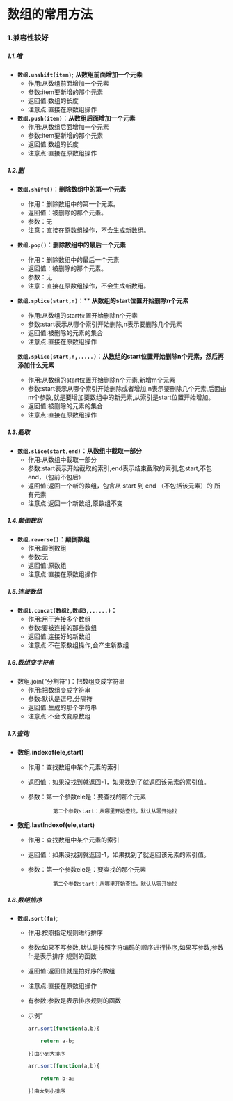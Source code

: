 # 数组的常用方法

### 1.兼容性较好

##### 	1.1.增

- **`数组.unshift(item)`;** **从数组前面增加一个元素**
  - 作用:从数组前面增加一个元素
  - 参数:item要新增的那个元素
  - 返回值:数组的长度
  - 注意点:直接在原数组操作
- **`数组.push(item)`**：**从数组后面增加一个元素**
  - 作用:从数组后面增加一个元素
  - 参数:item要新增的那个元素
  - 返回值:数组的长度
  - 注意点:直接在原数组操作

##### 1.2.删

* **`数组.shift()`**：**删除数组中的第一个元素**

  * 作用：删除数组中的第一个元素。
  * 返回值：被删除的那个元素。
  * 参数：无
  * 注意：直接在原数组操作，不会生成新数组。

* **`数组.pop()`**：**删除数组中的最后一个元素**

  * 作用：删除数组中的最后一个元素
  * 返回值：被删除的那个元素。
  * 参数：无
  * 注意：直接在原数组操作，不会生成新数组。

* **`数组.splice(start,n)`**：** **从数组的start位置开始删除n个元素**

  * 作用:从数组的start位置开始删除n个元素
  * 参数:start表示从哪个索引开始删除,n表示要删除几个元素
  * 返回值:被删除的元素的集合
  * 注意点:直接在原数组操作

  **`数组.splice(start,n,.....)`**：**从数组的start位置开始删除n个元素，然后再添加什么元素**

  * 作用:从数组的start位置开始删除n个元素,新增m个元素
  * 参数:start表示从哪个索引开始删除或者增加,n表示要删除几个元素,后面由m个参数,就是要增加要数组中的新元素,从索引是start位置开始增加。
  * 返回值:被删除的元素的集合
  * 注意点:直接在原数组操作

##### 1.3.截取

* **`数组.slice(start,end)`：从数组中截取一部分**
  * 作用:从数组中截取一部分
  * 参数:start表示开始截取的索引,end表示结束截取的索引,包start,不包end，（包前不包后）
  * 返回值:返回一个新的数组，包含从 start 到 end （不包括该元素）的 所有元素
  * 注意点:返回一个新数组,原数组不变

##### 1.4.**颠倒数组**

* **`数组.reverse()`**：**颠倒数组**
  * 作用:颠倒数组
  * 参数:无
  * 返回值:原数组
  * 注意点:直接在原数组操作

##### 1.5.**连接数组**

* **`数组1.concat(数组2,数组3,......)`：**
  * 作用:用于连接多个数组
  * 参数:要被连接的那些数组
  *  返回值:连接好的新数组
  * 注意点:不在原数组操作,会产生新数组

##### 1.6.数组变字符串

* 数组.join("分割符")：把数组变成字符串
  * 作用:把数组变成字符串
  * 参数:默认是逗号,分隔符
  * 返回值:生成的那个字符串
  * 注意点:不会改变原数组

##### 1.7.查询

* **数组.indexof(ele,start)**

  * 作用：查找数组中某个元素的索引

  * 返回值：如果没找到就返回-1，如果找到了就返回该元素的索引值。

  * 参数：第一个参数ele是：要查找的那个元素

    			第二个参数start：从哪里开始查找，默认从零开始找

* **数组.lastIndexof(ele,start)**

  * 作用：查找数组中某个元素的索引

  * 返回值：如果没找到就返回-1，如果找到了就返回该元素的索引值。

  * 参数：第一个参数ele是：要查找的那个元素

    			第二个参数start：从哪里开始查找，默认从零开始找

##### 1.8.数组排序

* **`数组.sort(fn)`**;

  * 作用:按照指定规则进行排序

  * 参数:如果不写参数,默认是按照字符编码的顺序进行排序,如果写参数,参数fn是表示排序	规则的函数

  * 返回值:返回值就是拍好序的数组

  * 注意点:直接在原数组操作

  * 有参数:参数是表示排序规则的函数

  * 示例“

    ```javascript
    arr.sort(function(a,b){
    
    	return a-b;
    
    })由小到大排序
    
    arr.sort(function(a,b){
    
    	return b-a;
    
    })由大到小排序
    ```